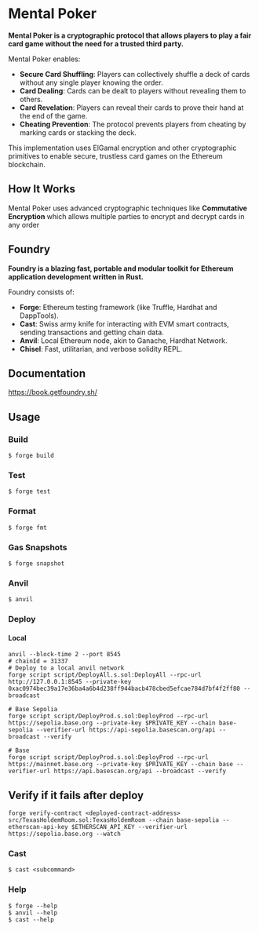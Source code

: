# Mental Poker

**Mental Poker is a cryptographic protocol that allows players to play a fair card game without the need for a trusted third party.**

Mental Poker enables:

- **Secure Card Shuffling**: Players can collectively shuffle a deck of cards without any single player knowing the order.
- **Card Dealing**: Cards can be dealt to players without revealing them to others.
- **Card Revelation**: Players can reveal their cards to prove their hand at the end of the game.
- **Cheating Prevention**: The protocol prevents players from cheating by marking cards or stacking the deck.

This implementation uses ElGamal encryption and other cryptographic primitives to enable secure, trustless card games on the Ethereum blockchain.

## How It Works

Mental Poker uses advanced cryptographic techniques like **Commutative Encryption** which allows multiple parties to encrypt and decrypt cards in any order

## Foundry

**Foundry is a blazing fast, portable and modular toolkit for Ethereum application development written in Rust.**

Foundry consists of:

-   **Forge**: Ethereum testing framework (like Truffle, Hardhat and DappTools).
-   **Cast**: Swiss army knife for interacting with EVM smart contracts, sending transactions and getting chain data.
-   **Anvil**: Local Ethereum node, akin to Ganache, Hardhat Network.
-   **Chisel**: Fast, utilitarian, and verbose solidity REPL.

## Documentation

https://book.getfoundry.sh/

## Usage

### Build

```shell
$ forge build
```

### Test

```shell
$ forge test
```

### Format

```shell
$ forge fmt
```

### Gas Snapshots

```shell
$ forge snapshot
```

### Anvil

```shell
$ anvil
```

### Deploy

#### Local
```shell
anvil --block-time 2 --port 8545
# chainId = 31337
# Deploy to a local anvil network
forge script script/DeployAll.s.sol:DeployAll --rpc-url http://127.0.0.1:8545 --private-key 0xac0974bec39a17e36ba4a6b4d238ff944bacb478cbed5efcae784d7bf4f2ff80 --broadcast

# Base Sepolia
forge script script/DeployProd.s.sol:DeployProd --rpc-url https://sepolia.base.org --private-key $PRIVATE_KEY --chain base-sepolia --verifier-url https://api-sepolia.basescan.org/api --broadcast --verify

# Base
forge script script/DeployProd.s.sol:DeployProd --rpc-url https://mainnet.base.org --private-key $PRIVATE_KEY --chain base --verifier-url https://api.basescan.org/api --broadcast --verify

```

## Verify if it fails after deploy

```shell
forge verify-contract <deployed-contract-address> src/TexasHoldemRoom.sol:TexasHoldemRoom --chain base-sepolia --etherscan-api-key $ETHERSCAN_API_KEY --verifier-url https://sepolia.base.org --watch
```

### Cast

```shell
$ cast <subcommand>
```

### Help

```shell
$ forge --help
$ anvil --help
$ cast --help
```
